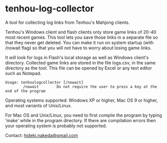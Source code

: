 tenhou-log-collector
====================

A tool for collecting log links from Tenhou's Mahjong clients.

Tenhou's Windows client and flash clients only store game links of 20-40 most recent games. This tool lets you save those links in a separate file so that they never get deleted. You can make it run on system startup (with /nowait flag) so that you will not have to worry about losing game links.

It will look for logs in Flash's local storage as well as Windows client's directory. Collected game links are stored in the file logs.csv, in the same directory as the tool. This file can be opened by Excel or any text editor such as Notepad.

```
Usage: tenhoulogcollector [/nowait]
        /nowait        Do not require the user to press a key at the end of the program
```

Operating systems supported: Windows XP or higher, Mac OS 9 or higher, and most variants of Unix/Linux.

For Mac OS and Unix/Linux, you need to first compile the program by typing 'make' while in the program directory. If there are compilation errors then your operating system is probably not supported.

Contact: hideki.nakeda@gmail.com
